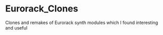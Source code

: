 # Eurorack_Clones
Clones and remakes of Eurorack synth modules which I found interesting and useful
